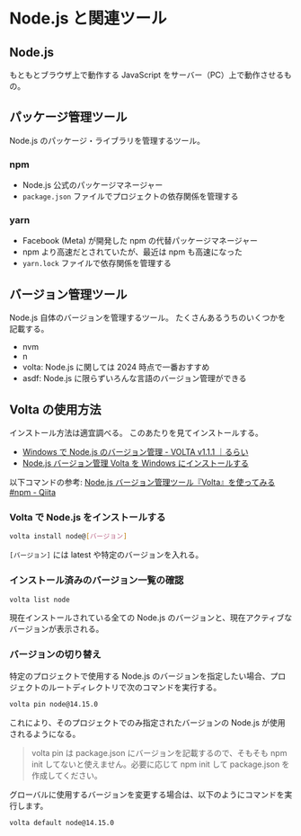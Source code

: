# Node.js と関連ツール

## Node.js

もともとブラウザ上で動作する JavaScript をサーバー（PC）上で動作させるもの。

## パッケージ管理ツール

Node.js のパッケージ・ライブラリを管理するツール。

### npm

- Node.js 公式のパッケージマネージャー
- `package.json` ファイルでプロジェクトの依存関係を管理する

### yarn

- Facebook (Meta) が開発した npm の代替パッケージマネージャー
- npm より高速だとされていたが、最近は npm も高速になった
- `yarn.lock` ファイルで依存関係を管理する

## バージョン管理ツール

Node.js 自体のバージョンを管理するツール。
たくさんあるうちのいくつかを記載する。

- nvm
- n
- volta: Node.js に関しては 2024 時点で一番おすすめ
- asdf: Node.js に限らずいろんな言語のバージョン管理ができる

## Volta の使用方法

インストール方法は適宜調べる。
このあたりを見てインストールする。

- [Windows で Node.js のバージョン管理 - VOLTA v1.1.1 ｜るらい](https://note.com/rurai/n/n47a3fb9c4508#6fc517db-ac60-4916-aa13-de7d3e8359a9)
- [Node.js バージョン管理 Volta を Windows にインストールする](https://zenn.dev/longbridge/articles/30c70144c97d32)

以下コマンドの参考: [Node.js バージョン管理ツール『Volta』を使ってみる #npm - Qiita](https://qiita.com/nakashun1129/items/47c09ccbbba73c4ef8c4)

### Volta で Node.js をインストールする

```bash
volta install node@[バージョン]
```

`[バージョン]` には latest や特定のバージョンを入れる。

### インストール済みのバージョン一覧の確認

```bash
volta list node
```

現在インストールされている全ての Node.js のバージョンと、現在アクティブなバージョンが表示される。

### バージョンの切り替え

特定のプロジェクトで使用する Node.js のバージョンを指定したい場合、プロジェクトのルートディレクトリで次のコマンドを実行する。

```bash
volta pin node@14.15.0
```

これにより、そのプロジェクトでのみ指定されたバージョンの Node.js が使用されるようになる。

> volta pin は package.json にバージョンを記載するので、そもそも npm init してないと使えません。必要に応じて npm init して package.json を作成してください。

グローバルに使用するバージョンを変更する場合は、以下のようにコマンドを実行します。

```bash
volta default node@14.15.0
```
